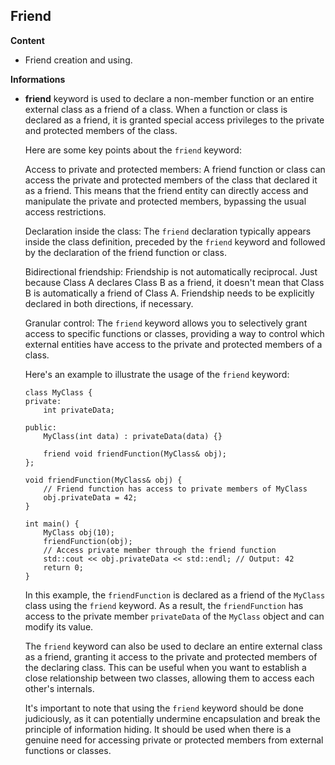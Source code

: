 ## Friend

**Content**
- Friend creation and using.

**Informations**

- **friend** keyword is used to declare a non-member function or an entire external class as a friend of a class. When a function or class is declared as a friend, it is granted special access privileges to the private and protected members of the class.

  Here are some key points about the `friend` keyword:

  Access to private and protected members: A friend function or class can access the private and protected members of the class that declared it as a friend. This means that the friend entity can directly access and manipulate the private and protected members, bypassing the usual access restrictions.

  Declaration inside the class: The `friend` declaration typically appears inside the class definition, preceded by the `friend` keyword and followed by the declaration of the friend function or class.

  Bidirectional friendship: Friendship is not automatically reciprocal. Just because Class A declares Class B as a friend, it doesn't mean that Class B is automatically a friend of Class A. Friendship needs to be explicitly declared in both directions, if necessary.

  Granular control: The `friend` keyword allows you to selectively grant access to specific functions or classes, providing a way to control which external entities have access to the private and protected members of a class.

  Here's an example to illustrate the usage of the `friend` keyword:

      class MyClass {
      private:
          int privateData;
          
      public:
          MyClass(int data) : privateData(data) {}
          
          friend void friendFunction(MyClass& obj);
      };
      
      void friendFunction(MyClass& obj) {
          // Friend function has access to private members of MyClass
          obj.privateData = 42;
      }
      
      int main() {
          MyClass obj(10);
          friendFunction(obj);
          // Access private member through the friend function
          std::cout << obj.privateData << std::endl; // Output: 42
          return 0;
      }

  In this example, the `friendFunction` is declared as a friend of the `MyClass` class using the `friend` keyword. As a result, the `friendFunction` has access to the private member `privateData` of the `MyClass` object and can modify its value.

  The `friend` keyword can also be used to declare an entire external class as a friend, granting it access to the private and protected members of the declaring class. This can be useful when you want to establish a close relationship between two classes, allowing them to access each other's internals.

  It's important to note that using the `friend` keyword should be done judiciously, as it can potentially undermine encapsulation and break the principle of information hiding. It should be used when there is a genuine need for accessing private or protected members from external functions or classes.